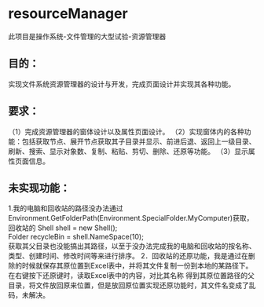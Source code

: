 # resourceManager
此项目是操作系统-文件管理的大型试验-资源管理器

## 目的：
实现文件系统资源管理器的设计与开发，完成页面设计并实现其各种功能。
## 要求：
（1）完成资源管理器的窗体设计以及属性页面设计。
（2）实现窗体内的各种功能：包括获取节点、展开节点获取其子目录并显示、前进后退、返回上一级目录、刷新、搜索、显示对象数、复制、粘贴、剪切、删除、还原等功能。
（3）显示属性页面信息。


## 未实现功能：
1.我的电脑和回收站的路径没办法通过Environment.GetFolderPath(Environment.SpecialFolder.MyComputer)获取，回收站的
  	Shell shell = new Shell();  
  	Folder recycleBin = shell.NameSpace(10);  
获取其父目录也没能搞出其路径，以至于没办法完成我的电脑和回收站的按名称、类型、创建时间、修改时间等来进行排序。
2．回收站的还原功能，我是通过在删除的时候就保存其原位置到Excel表中，并将其文件复制一份到本地的某路径下。
 在右键按下还原键时，读取Excel表中的内容，对比其名称
得到其原位置路径的父目录，将文件放回原来位置，但是放回原位置实现还原功能时，其文件名变成了乱码，未解决。
